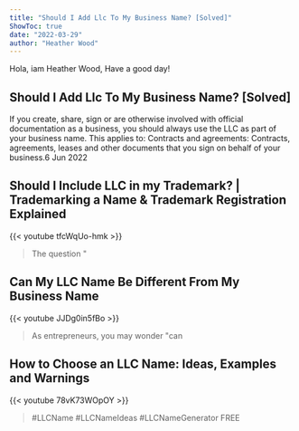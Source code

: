 ```yaml
---
title: "Should I Add Llc To My Business Name? [Solved]"
ShowToc: true 
date: "2022-03-29"
author: "Heather Wood" 
---
```


Hola, iam Heather Wood, Have a good day!
## Should I Add Llc To My Business Name? [Solved]
If you create, share, sign or are otherwise involved with official documentation as a business, you should always use the LLC as part of your business name. This applies to: Contracts and agreements: Contracts, agreements, leases and other documents that you sign on behalf of your business.6 Jun 2022

## Should I Include LLC in my Trademark? | Trademarking a Name & Trademark Registration Explained
{{< youtube tfcWqUo-hmk >}}
>The question "

## Can My LLC Name Be Different From My Business Name
{{< youtube JJDg0in5fBo >}}
>As entrepreneurs, you may wonder "can 

## How to Choose an LLC Name: Ideas, Examples and Warnings
{{< youtube 78vK73WOpOY >}}
>#LLCName #LLCNameIdeas #LLCNameGenerator FREE 


